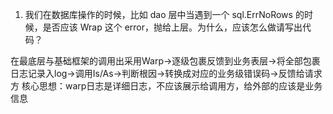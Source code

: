 1. 我们在数据库操作的时候，比如 dao 层中当遇到一个 sql.ErrNoRows 的时候，是否应该 Wrap 这个 error，抛给上层。为什么，应该怎么做请写出代码？

在最底层与基础框架的调用出采用Warp->逐级包裹反馈到业务表层->将全部包裹日志记录入log->调用Is/As->判断根因->转换成对应的业务级错误码->反馈给请求方
核心思想：warp日志是详细日志，不应该展示给调用方，给外部的应该是业务信息